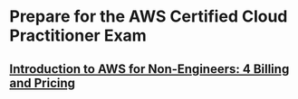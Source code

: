 # Prepare for the AWS Certified Cloud Practitioner Exam

## [Introduction to AWS for Non-Engineers: 4 Billing and Pricing](https://www.linkedin.com/learning/introduction-to-aws-for-non-engineers-4-billing-and-pricing-2?contextUrn=urn%3Ali%3AlyndaLearningPath%3Aember8982)


